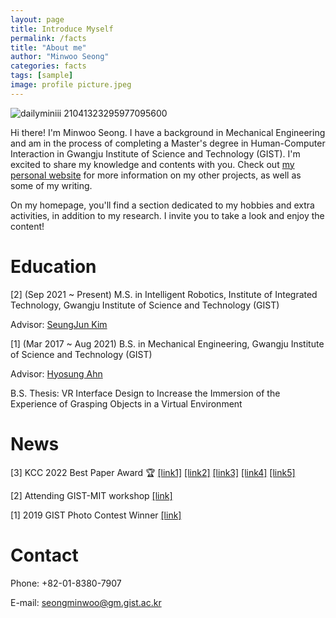 ```yaml
---
layout: page
title: Introduce Myself
permalink: /facts
title: "About me"
author: "Minwoo Seong"
categories: facts
tags: [sample]
image: profile picture.jpeg
---
```


![dailyminiii 21041323295977095600](https://user-images.githubusercontent.com/79134282/235041751-9a390187-7343-426b-9698-08f3ce66a752.jpg)

Hi there! I'm Minwoo Seong. I have a background in Mechanical Engineering and am in the process of completing a Master's degree in Human-Computer Interaction in Gwangju Institute of Science and Technology (GIST). I'm excited to share my knowledge and contents with you. Check out [my personal website](https://dailyminiii.github.io/) for more information on my other projects, as well as some of my writing.

On my homepage, you'll find a section dedicated to my hobbies and extra activities, in addition to my research. I invite you to take a look and enjoy the content!


# Education

[2] (Sep 2021 ~ Present) M.S. in Intelligent Robotics, Institute of Integrated Technology, Gwangju Institute of Science and Technology (GIST)

Advisor: [SeungJun Kim](https://sites.google.com/view/gist-hcis-lab)

[1] (Mar 2017 ~ Aug 2021) B.S. in Mechanical Engineering, Gwangju Institute of Science and Technology (GIST)
 
Advisor: [Hyosung Ahn](https://dcas.gist.ac.kr/dcas/)

B.S. Thesis: VR Interface Design to Increase the Immersion of the Experience of Grasping Objects in a Virtual Environment


# News

 [3] KCC 2022 Best Paper Award 🏆 [[link1]](http://www.chum-dan.net/news/articleView.html?idxno=6089) [[link2]](https://news.unn.net/news/articleView.html?idxno=531642) [[link3]](https://www.news1.kr/articles/?4753497) [[link4]](https://news.nate.com/view/20220726n07118) [[link5]](https://news.nate.com/view/20220726n07367)
 
 
 [2] Attending GIST-MIT workshop [[link]](https://www.etnews.com/20220711000027)
 
 
 [1] 2019 GIST Photo Contest Winner [[link]](https://www.gist.ac.kr/kr/html/sub06/060101.html?mode=V&no=194113)

# Contact

Phone: +82-01-8380-7907

E-mail: seongminwoo@gm.gist.ac.kr

